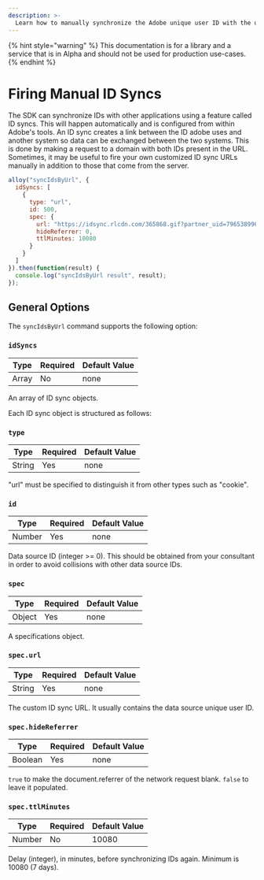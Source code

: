 ```yaml
---
description: >-
  Learn how to manually synchronize the Adobe unique user ID with the unique user ID of a third-party data source.
---
```


{% hint style="warning" %}
This documentation is for a library and a service that is in Alpha and should not be used for production use-cases.
{% endhint %}

# Firing Manual ID Syncs

The SDK can synchronize IDs with other applications using a feature called ID syncs. This will happen automatically and is configured from within Adobe's tools. An ID sync creates a link between the ID adobe uses and another system so data can be exchanged between the two systems. This is done by making a request to a domain with both IDs present in the URL. Sometimes, it may be useful to fire your own customized ID sync URLs manually in addition to those that come from the server.

```js
alloy("syncIdsByUrl", {
  idSyncs: [
    {
      type: "url",
      id: 500,
      spec: {
        url: "https://idsync.rlcdn.com/365868.gif?partner_uid=79653899615727305204290942296930013270",
        hideReferrer: 0,
        ttlMinutes: 10080
      }
    }
  ]
}).then(function(result) {
  console.log("syncIdsByUrl result", result);
});
```

## General Options

The `syncIdsByUrl` command supports the following option:

### `idSyncs`

| **Type** | **Required** | **Default Value** |
| -------- | ------------ | ----------------- |
| Array    | No           | none              |

An array of ID sync objects.

Each ID sync object is structured as follows:

### `type`

| **Type** | **Required** | **Default Value** |
| -------- | ------------ | ----------------- |
| String   | Yes          | none              |

"url" must be specified to distinguish it from other types such as "cookie".

### `id`

| **Type** | **Required** | **Default Value** |
| -------- | ------------ | ----------------- |
| Number   | Yes          | none              |

Data source ID (integer >= 0). This should be obtained from your consultant in order to avoid collisions with other data source IDs.

### `spec`

| **Type** | **Required** | **Default Value** |
| -------- | ------------ | ----------------- |
| Object   | Yes          | none              |

A specifications object.

### `spec.url`

| **Type** | **Required** | **Default Value** |
| -------- | ------------ | ----------------- |
| String   | Yes          | none              |

The custom ID sync URL. It usually contains the data source unique user ID.

### `spec.hideReferrer`

| **Type** | **Required** | **Default Value** |
| -------- | ------------ | ----------------- |
| Boolean  | Yes          | none              |

`true` to make the document.referrer of the network request blank. `false` to leave it populated.

### `spec.ttlMinutes`

| **Type** | **Required** | **Default Value** |
| -------- | ------------ | ----------------- |
| Number   | No           | 10080             |

Delay (integer), in minutes, before synchronizing IDs again. Minimum is 10080 (7 days).
